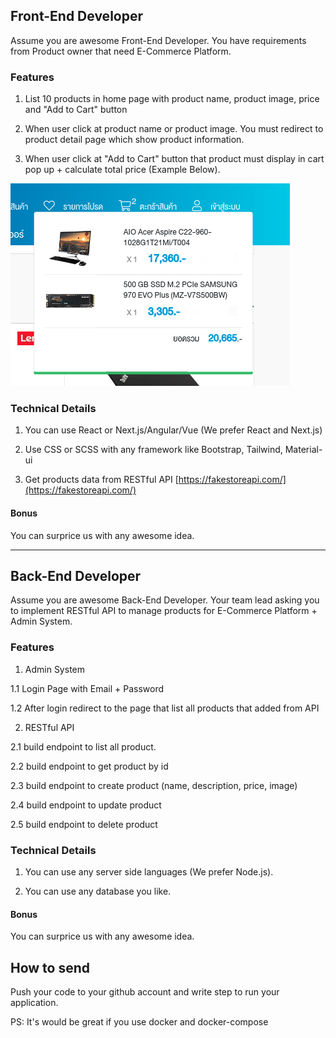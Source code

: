## Front-End Developer

Assume you are awesome Front-End Developer. You have requirements from Product owner that need E-Commerce Platform.

### Features

1. List 10 products in home page with product name, product image, price and "Add to Cart" button

2. When user click at product name or product image. You must redirect to product detail page which show product information.

3. When user click at "Add to Cart" button that product must display in cart pop up + calculate total price (Example Below).

![Cart Example](images/cart.png)

### Technical Details

1. You can use React or Next.js/Angular/Vue (We prefer React and Next.js)

2. Use CSS or SCSS with any framework like Bootstrap, Tailwind, Material-ui

3. Get products data from RESTful API [https://fakestoreapi.com/](https://fakestoreapi.com/)

#### Bonus

You can surprice us with any awesome idea.

---

## Back-End Developer

Assume you are awesome Back-End Developer. Your team lead asking you to implement RESTful API to manage products for E-Commerce Platform + Admin System.

### Features

1. Admin System

1.1 Login Page with Email + Password

1.2 After login redirect to the page that list all products that added from API

2. RESTful API

2.1 build endpoint to list all product.

2.2 build endpoint to get product by id

2.3 build endpoint to create product (name, description, price, image)

2.4 build endpoint to update product

2.5 build endpoint to delete product

### Technical Details

1. You can use any server side languages (We prefer Node.js).

2. You can use any database you like.

#### Bonus

You can surprice us with any awesome idea.

## How to send

Push your code to your github account and write step to run your application.

PS: It's would be great if you use docker and docker-compose